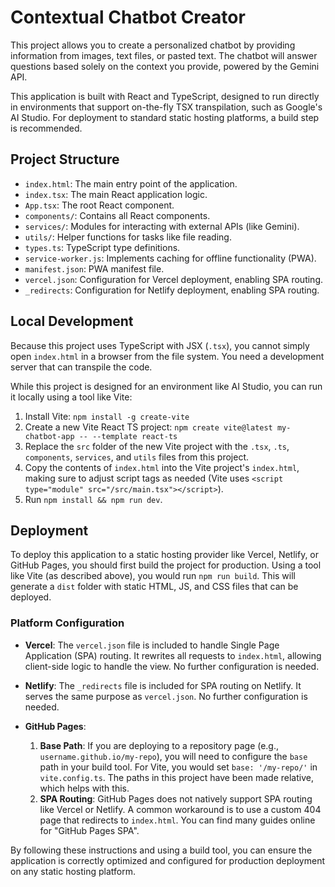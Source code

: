 # Contextual Chatbot Creator

This project allows you to create a personalized chatbot by providing information from images, text files, or pasted text. The chatbot will answer questions based solely on the context you provide, powered by the Gemini API.

This application is built with React and TypeScript, designed to run directly in environments that support on-the-fly TSX transpilation, such as Google's AI Studio. For deployment to standard static hosting platforms, a build step is recommended.

## Project Structure

- `index.html`: The main entry point of the application.
- `index.tsx`: The main React application logic.
- `App.tsx`: The root React component.
- `components/`: Contains all React components.
- `services/`: Modules for interacting with external APIs (like Gemini).
- `utils/`: Helper functions for tasks like file reading.
- `types.ts`: TypeScript type definitions.
- `service-worker.js`: Implements caching for offline functionality (PWA).
- `manifest.json`: PWA manifest file.
- `vercel.json`: Configuration for Vercel deployment, enabling SPA routing.
- `_redirects`: Configuration for Netlify deployment, enabling SPA routing.

## Local Development

Because this project uses TypeScript with JSX (`.tsx`), you cannot simply open `index.html` in a browser from the file system. You need a development server that can transpile the code.

While this project is designed for an environment like AI Studio, you can run it locally using a tool like Vite:
1.  Install Vite: `npm install -g create-vite`
2.  Create a new Vite React TS project: `npm create vite@latest my-chatbot-app -- --template react-ts`
3.  Replace the `src` folder of the new Vite project with the `.tsx`, `.ts`, `components`, `services`, and `utils` files from this project.
4.  Copy the contents of `index.html` into the Vite project's `index.html`, making sure to adjust script tags as needed (Vite uses `<script type="module" src="/src/main.tsx"></script>`).
5.  Run `npm install && npm run dev`.

## Deployment

To deploy this application to a static hosting provider like Vercel, Netlify, or GitHub Pages, you should first build the project for production. Using a tool like Vite (as described above), you would run `npm run build`. This will generate a `dist` folder with static HTML, JS, and CSS files that can be deployed.

### Platform Configuration

- **Vercel**: The `vercel.json` file is included to handle Single Page Application (SPA) routing. It rewrites all requests to `index.html`, allowing client-side logic to handle the view. No further configuration is needed.

- **Netlify**: The `_redirects` file is included for SPA routing on Netlify. It serves the same purpose as `vercel.json`. No further configuration is needed.

- **GitHub Pages**:
    1.  **Base Path**: If you are deploying to a repository page (e.g., `username.github.io/my-repo`), you will need to configure the `base` path in your build tool. For Vite, you would set `base: '/my-repo/'` in `vite.config.ts`. The paths in this project have been made relative, which helps with this.
    2.  **SPA Routing**: GitHub Pages does not natively support SPA routing like Vercel or Netlify. A common workaround is to use a custom 404 page that redirects to `index.html`. You can find many guides online for "GitHub Pages SPA".

By following these instructions and using a build tool, you can ensure the application is correctly optimized and configured for production deployment on any static hosting platform.